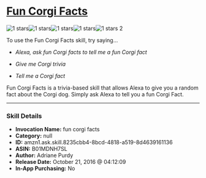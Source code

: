 # [Fun Corgi Facts](http://alexa.amazon.com/#skills/amzn1.ask.skill.8235cbb4-8bcd-4818-a519-8d4639161136)
![1 stars](../../images/ic_star_black_18dp_1x.png)![1 stars](../../images/ic_star_border_black_18dp_1x.png)![1 stars](../../images/ic_star_border_black_18dp_1x.png)![1 stars](../../images/ic_star_border_black_18dp_1x.png)![1 stars](../../images/ic_star_border_black_18dp_1x.png) 2

To use the Fun Corgi Facts skill, try saying...

* *Alexa, ask fun Corgi facts to tell me a fun Corgi fact*

* *Give me Corgi trivia*

* *Tell me a Corgi fact*

Fun Corgi Facts is a trivia-based skill that allows Alexa to give you a random fact about the Corgi dog. Simply ask Alexa to tell you a fun Corgi Fact.

***

### Skill Details

* **Invocation Name:** fun corgi facts
* **Category:** null
* **ID:** amzn1.ask.skill.8235cbb4-8bcd-4818-a519-8d4639161136
* **ASIN:** B01MDNH7SL
* **Author:** Adriane Purdy
* **Release Date:** October 21, 2016 @ 04:12:09
* **In-App Purchasing:** No
